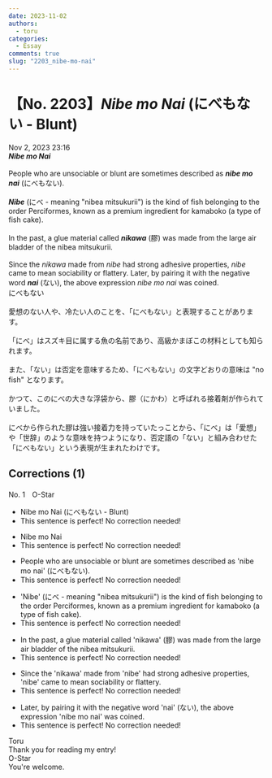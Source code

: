```yaml
---
date: 2023-11-02
authors:
  - toru
categories:
  - Essay
comments: true
slug: "2203_nibe-mo-nai"
---
```


# 【No. 2203】<strong><em>Nibe mo Nai</strong></em> (にべもない - Blunt)
<div class="date">Nov 2, 2023 23:16</div>
<div id="post"><div id="body_show_ori">
<strong><em>Nibe mo Nai</strong></em><br/><br/>People who are unsociable or blunt are sometimes described as <strong><em>nibe mo nai</em></strong> (にべもない).<br/><br/><strong><em>Nibe</em></strong> (にべ - meaning "nibea mitsukurii") is the kind of fish belonging to the order Perciformes, known as a premium ingredient for kamaboko (a type of fish cake).<br/><br/>In the past, a glue material called <strong><em>nikawa</em></strong> (膠) was made from the large air bladder of the nibea mitsukurii.<br/><br/>Since the <em>nikawa</em> made from <em>nibe</em> had strong adhesive properties, <em>nibe</em> came to mean sociability or flattery. Later, by pairing it with the negative word <strong><em>nai</em></strong> (ない), the above expression <em>nibe mo nai</em> was coined.
</div></div>

<!-- more -->

<div id="post_ja"><div id="body_show_mo">
にべもない<br/><br/>愛想のない人や、冷たい人のことを、「にべもない」と表現することがあります。<br/><br/>「にべ」はスズキ目に属する魚の名前であり、高級かまぼこの材料としても知られます。<br/><br/>また、「ない」は否定を意味するため、「にべもない」の文字どおりの意味は "no  fish" となります。<br/><br/>かつて、このにべの大きな浮袋から、膠（にかわ）と呼ばれる接着剤が作られていました。<br/><br/>にべから作られた膠は強い接着力を持っていたっことから、「にべ」は「愛想」や「世辞」のような意味を持つようになり、否定語の「ない」と組み合わせた「にべもない」という表現が生まれたわけです。
</div></div>

## Corrections (1)
<div id="block"><div class="first_name"> No. 1　<span class="just_name">O-Star</span></div><div id="block2">
<ul class="correction_field">
<li class="incorrect">Nibe mo Nai (にべもない - Blunt)</li>
<li class="corrected perfect">This sentence is perfect! No correction needed!</li>
</ul>
<ul class="correction_field">
<li class="incorrect">Nibe mo Nai</li>
<li class="corrected perfect">This sentence is perfect! No correction needed!</li>
</ul>
<ul class="correction_field">
<li class="incorrect">People who are unsociable or blunt are sometimes described as 'nibe mo nai' (にべもない).</li>
<li class="corrected perfect">This sentence is perfect! No correction needed!</li>
</ul>
<ul class="correction_field">
<li class="incorrect">'Nibe' (にべ - meaning "nibea mitsukurii") is the kind of fish belonging to the order Perciformes, known as a premium ingredient for kamaboko (a type of fish cake).</li>
<li class="corrected perfect">This sentence is perfect! No correction needed!</li>
</ul>
<ul class="correction_field">
<li class="incorrect">In the past, a glue material called 'nikawa' (膠) was made from the large air bladder of the nibea mitsukurii.</li>
<li class="corrected perfect">This sentence is perfect! No correction needed!</li>
</ul>
<ul class="correction_field">
<li class="incorrect">Since the 'nikawa' made from 'nibe' had strong adhesive properties, 'nibe' came to mean sociability or flattery.</li>
<li class="corrected perfect">This sentence is perfect! No correction needed!</li>
</ul>
<ul class="correction_field">
<li class="incorrect">Later, by pairing it with the negative word 'nai' (ない), the above expression 'nibe mo nai' was coined.</li>
<li class="corrected perfect">This sentence is perfect! No correction needed!</li>
</ul>
</div><div class="name"><span class="just_name">Toru</span><br>
Thank you for reading my entry!
</div>
<div class="name"><span class="just_name">O-Star</span><br>
You're welcome.
</div>
</div>

